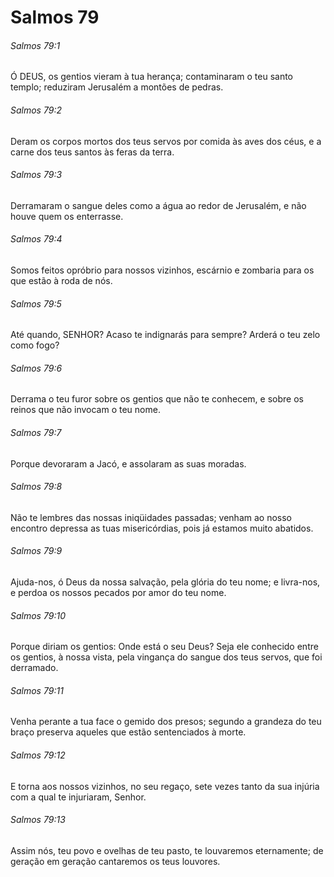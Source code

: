 # Salmos 79

###### Salmos 79:1

Ó DEUS, os gentios vieram à tua herança; contaminaram o teu santo templo; reduziram Jerusalém a montões de pedras.

###### Salmos 79:2

Deram os corpos mortos dos teus servos por comida às aves dos céus, e a carne dos teus santos às feras da terra.

###### Salmos 79:3

Derramaram o sangue deles como a água ao redor de Jerusalém, e não houve quem os enterrasse.

###### Salmos 79:4

Somos feitos opróbrio para nossos vizinhos, escárnio e zombaria para os que estão à roda de nós.

###### Salmos 79:5

Até quando, SENHOR? Acaso te indignarás para sempre? Arderá o teu zelo como fogo?

###### Salmos 79:6

Derrama o teu furor sobre os gentios que não te conhecem, e sobre os reinos que não invocam o teu nome.

###### Salmos 79:7

Porque devoraram a Jacó, e assolaram as suas moradas.

###### Salmos 79:8

Não te lembres das nossas iniqüidades passadas; venham ao nosso encontro depressa as tuas misericórdias, pois já estamos muito abatidos.

###### Salmos 79:9

Ajuda-nos, ó Deus da nossa salvação, pela glória do teu nome; e livra-nos, e perdoa os nossos pecados por amor do teu nome.

###### Salmos 79:10

Porque diriam os gentios: Onde está o seu Deus? Seja ele conhecido entre os gentios, à nossa vista, pela vingança do sangue dos teus servos, que foi derramado.

###### Salmos 79:11

Venha perante a tua face o gemido dos presos; segundo a grandeza do teu braço preserva aqueles que estão sentenciados à morte.

###### Salmos 79:12

E torna aos nossos vizinhos, no seu regaço, sete vezes tanto da sua injúria com a qual te injuriaram, Senhor.

###### Salmos 79:13

Assim nós, teu povo e ovelhas de teu pasto, te louvaremos eternamente; de geração em geração cantaremos os teus louvores.


